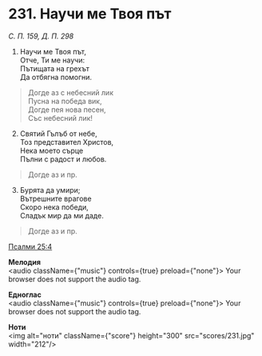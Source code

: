 # 231. Научи ме Твоя път

_С. П. 159, Д. П. 298_

1. Научи ме Твоя път,  
Отче, Ти ме научи:  
Пътищата на грехът  
Да отбягна помогни.  

> Догде аз с небесний лик  
> Пусна на победа вик,  
> Догде пея нова песен,  
> Със небесний лик!

2. Святий Гълъб от небе,  
Тоз представител Христов,  
Нека моето сърце  
Пълни с радост и любов.  

> Догде аз и пр.  

3. Бурята да умири;  
Вътрешните врагове  
Скоро нека победи,  
Сладък мир да ми даде.  

> Догде аз и пр.

[Псалми 25:4](http://biblia.bg/index.php?k=19&g=25&s=4)

**Мелодия**  
<audio className={"music"} controls={true} preload={"none"}>
    <source src="mp3/231.mp3" type="audio/mpeg"/>
    Your browser does not support the audio tag.
</audio>

**Едноглас**  
<audio className={"music"} controls={true} preload={"none"}>
    <source src="transp/231.mp3" type="audio/mpeg"/>
    Your browser does not support the audio tag.
</audio>

**Ноти**  
<img alt="ноти" className={"score"} height="300" src="scores/231.jpg" width="212"/>
